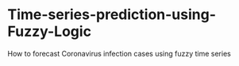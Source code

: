 # Time-series-prediction-using-Fuzzy-Logic
How to forecast Coronavirus infection cases using fuzzy time series
